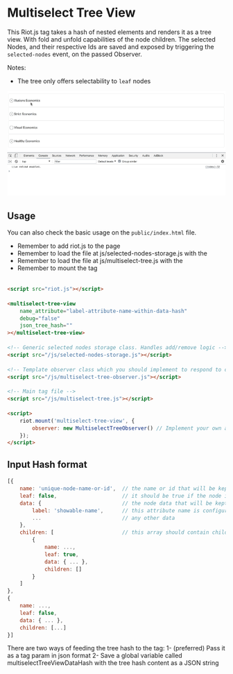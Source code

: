 # Multiselect Tree View

This Riot.js tag takes a hash of nested elements and renders it as a tree view. With fold and unfold capabilities of the node children. The selected Nodes, and their respective Ids are saved and exposed by triggering the `selected-nodes` event, on the passed Observer.

Notes:
- The tree only offers selectability to `leaf` nodes
 
![Screencast demo of the tag](/doc-screencast-demo.gif?raw=true "Screencast demo")

## Usage

You can also check the basic usage on the `public/index.html` file.

- Remember to add riot.js to the page
- Remember to load the file at js/selected-nodes-storage.js with the <script></script>
- Remember to load the file at js/multiselect-tree.js with the <script></script>
- Remember to mount the tag

```html

<script src="riot.js"></script>

<multiselect-tree-view
    name_attribute="label-attribute-name-within-data-hash"
    debug="false"
    json_tree_hash=""
></multiselect-tree-view>

<!-- Generic selected nodes storage class. Handles add/remove logic -->
<script src="/js/selected-nodes-storage.js"></script>

<!-- Template observer class which you should implement to respond to callbacks -->
<script src="/js/multiselect-tree-observer.js"></script>

<!-- Main tag file -->
<script src="/js/multiselect-tree.js"></script>

<script>
    riot.mount('multiselect-tree-view', { 
        observer: new MultiselectTreeObserver() // Implement your own and/or change the class name!!
    });
</script>
```

## Input Hash format

```javascript
[{
    name: 'unique-node-name-or-id',  // the name or id that will be kept and returned when selected
    leaf: false,                     // it should be true if the node is a leaf
    data: {                          // the node data that will be kept and returned when selected
        label: 'showable-name',      // this attribute name is configurable, its value will be shown in the list
        ...                          // any other data
    },
    children: [                      // this array should contain child nodes with the same format as above
        {
            name: ...,
            leaf: true,
            data: { ... },
            children: []
        }
    ]
},
{
    name: ...,
    leaf: false,
    data: { ... },
    children: [...]
}]
```

There are two ways of feeding the tree hash to the tag:
1- (preferred) Pass it as a tag param in json format
2- Save a global variable called multiselectTreeViewDataHash with the tree hash content as a JSON string